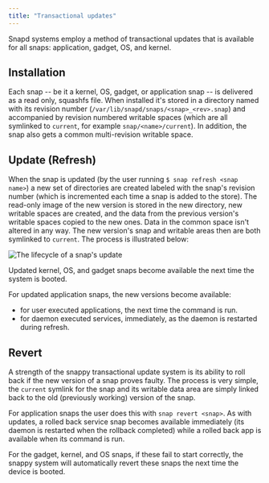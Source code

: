 ```yaml
---
title: "Transactional updates"
---
```


Snapd systems employ a method of transactional updates that is available for all snaps: application, gadget, OS, and kernel.


## Installation
Each snap -- be it a kernel, OS, gadget, or application snap -- is delivered as a read only, squashfs file. When installed it's stored in a directory named with its revision number (`/var/lib/snapd/snaps/<snap>_<rev>.snap`) and accompanied by revision numbered writable spaces (which are all symlinked to `current`, for example `snap/<name>/current`). In addition, the snap also gets a common multi-revision writable space.

## Update (Refresh)
When the snap is updated (by the user running `$ snap refresh <snap name>`) a new set of directories are created labeled with the snap's revision number (which is incremented each time a snap is added to the store). The read-only image of the new version is stored in the new directory, new writable spaces are created, and the data from the previous version's writable spaces copied to the new ones. Data in the common space isn't altered in any way. The new version's snap and writable areas then are both symlinked to `current`. The process is illustrated below:

![The lifecycle of a snap's update](../media/transactional_update.png)

Updated kernel, OS, and gadget snaps become available the next time the system is booted.

For updated application snaps, the new versions become available:

- for user executed applications, the next time the command is run.
- for daemon executed services, immediately, as the daemon is restarted during refresh.

## Revert

A strength of the snappy transactional update system is its ability to roll back if the new version of a snap proves faulty. The process is very simple, the `current` symlink for the snap and its writable data area are simply linked back to the old (previously working) version of the snap.

For application snaps the user does this with `snap revert <snap>`. As with updates, a rolled back service snap becomes available immediately (its daemon is restarted when the rollback completed) while a rolled back app is available when its command is run.

For the gadget, kernel, and OS snaps, if these fail to start correctly, the snappy system will automatically revert these snaps the next time the device is booted.
